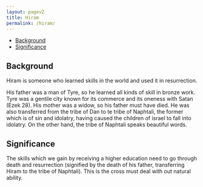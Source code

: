 ```yaml
---
layout: pagev2
title: Hiram
permalink: /hiram/
---
```

- [Background](#background)
- [Significance](#significance)

## Background

Hiram is someone who learned skills in the world and used it in resurrection.

His father was a man of Tyre, so he learned all kinds of skill in bronze work. Tyre was a gentile city known for its commerce and its oneness with Satan (Ezek 28). His mother was a widow, so his father must have died. He was also transferred from the tribe of Dan to te tribe of Naphtali, the former which is of sin and idolatry, having caused the children of israel to fall into idolatry. On the other hand, the tribe of Naphtali speaks beautiful words.

## Significance

The skills which we gain by receiving a higher education need to go through death and resurrection (signified by the death of his father, transferring Hiram to the tribe of Naphtali). This is the cross must deal with out natural ability.

